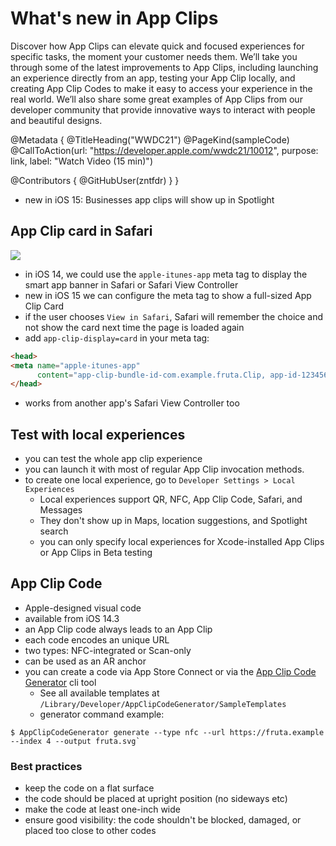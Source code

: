 # What's new in App Clips

Discover how App Clips can elevate quick and focused experiences for specific tasks, the moment your customer needs them. We’ll take you through some of the latest improvements to App Clips, including launching an experience directly from an app, testing your App Clip locally, and creating App Clip Codes to make it easy to access your experience in the real world. We’ll also share some great examples of App Clips from our developer community that provide innovative ways to interact with people and beautiful designs.

@Metadata {
   @TitleHeading("WWDC21")
   @PageKind(sampleCode)
   @CallToAction(url: "https://developer.apple.com/wwdc21/10012", purpose: link, label: "Watch Video (15 min)")

   @Contributors {
      @GitHubUser(zntfdr)
   }
}



- new in iOS 15: Businesses app clips will show up in Spotlight

## App Clip card in Safari

![][appClipSafari]

- in iOS 14, we could use the `apple-itunes-app` meta tag to display the smart app banner in Safari or Safari View Controller
- new in iOS 15 we can configure the meta tag to show a full-sized App Clip Card
- if the user chooses `View in Safari`, Safari will remember the choice and not show the card next time the page is loaded again
- add `app-clip-display=card` in your meta tag:

```html
<head>
<meta name="apple-itunes-app"
      content="app-clip-bundle-id-com.example.fruta.Clip, app-id-123456789, app-clip-display=card"> 
</head> 
```

- works from another app's Safari View Controller too

## Test with local experiences

- you can test the whole app clip experience
- you can launch it with most of regular App Clip invocation methods.
- to create one local experience, go to `Developer Settings > Local Experiences`
  - Local experiences support QR, NFC, App Clip Code, Safari, and Messages
  - They don't show up in Maps, location suggestions, and Spotlight search
  - you can only specify local experiences for Xcode-installed App Clips or App Clips in Beta testing

## App Clip Code

- Apple-designed visual code
- available from iOS 14.3
- an App Clip code always leads to an App Clip
- each code encodes an unique URL
- two types: NFC-integrated or Scan-only
- can be used as an AR anchor
- you can create a code via App Store Connect or via the [App Clip Code Generator][resources] cli tool
  - See all available templates at `/Library/Developer/AppClipCodeGenerator/SampleTemplates`
  - generator command example: 

```shell
$ AppClipCodeGenerator generate --type nfc --url https://fruta.example --index 4 --output fruta.svg`
```

### Best practices

- keep the code on a flat surface
- the code should be placed at upright position (no sideways etc)
- make the code at least one-inch wide
- ensure good visibility: the code shouldn't be blocked, damaged, or placed too close to other codes

[appClipSafari]: WWDC21-10012-appClipSafari
[resources]: https://developer.apple.com/app-clips/resources/

